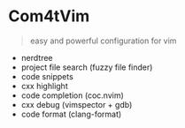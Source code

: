 # Com4tVim
> easy and powerful configuration for vim

- nerdtree
- project file search (fuzzy file finder)
- code snippets
- cxx highlight
- code completion (coc.nvim)
- cxx debug (vimspector + gdb)
- code format (clang-format)

